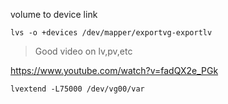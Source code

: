 volume to device link
```
lvs -o +devices /dev/mapper/exportvg-exportlv
```


> Good video on lv,pv,etc

https://www.youtube.com/watch?v=fadQX2e_PGk



>
```lvextend -L75000 /dev/vg00/var```
